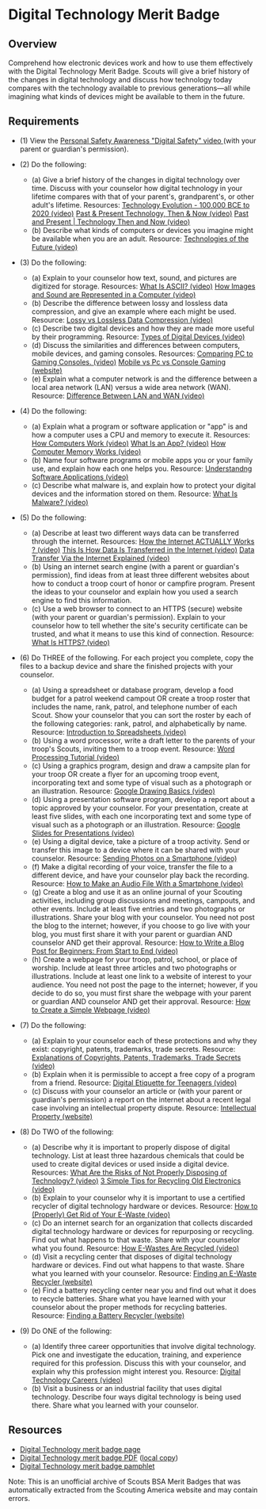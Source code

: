 

# Digital Technology Merit Badge


## Overview



Comprehend how electronic devices work and how to use them effectively with the Digital Technology Merit Badge. Scouts will give a brief history of the changes in digital technology and discuss how technology today compares with the technology available to previous generations—all while imagining what kinds of devices might be available to them in the future.

## Requirements

* (1) View the [Personal Safety Awareness "Digital Safety" video ](https://www.scouting.org/training/youth-protection/scouts-bsa/)(with your parent or guardian's permission).
* (2) Do the following:
    * (a) Give a brief history of the changes in digital technology over time. Discuss with your counselor how digital technology in your lifetime compares with that of your parent's, grandparent's, or other adult's lifetime. Resources: [Technology Evolution - 100,000 BCE to 2020 (video)](https://youtu.be/IJM3yuIDDPQ?si=7uQQJs6mbXI7sRHF) [Past & Present Technology, Then & Now (video)](https://youtu.be/IKLVSxhkZeg?si=jzzto-HMQ-Xzl-MT) [Past and Present | Technology Then and Now (video)](https://youtu.be/DENG7Q7VRgo?si=giprDI8VZC04gldJ)
    * (b) Describe what kinds of computers or devices you imagine might be available when you are an adult. Resource: [Technologies of the Future (video)](https://youtu.be/v942xxcJWlA?si=61vZc5bgAiTD_7Oa)


* (3) Do the following:
    * (a) Explain to your counselor how text, sound, and pictures are digitized for storage. Resources: [What Is ASCII? (video)](https://youtu.be/zB85kTs-sEw?si=zbhOXnxeEGM-vhAs) [How Images and Sound are Represented in a Computer (video)](https://youtu.be/pmY7pOQCOr8?si=RcB32mhzHzjhNHtM)
    * (b) Describe the difference between lossy and lossless data compression, and give an example where each might be used. Resource: [Lossy vs Lossless Data Compression (video)](https://www.youtube.com/watch?v=X88vxU2o4f0)
    * (c) Describe two digital devices and how they are made more useful by their programming. Resource: [Types of Digital Devices (video)](https://youtu.be/2NpRkV1qLDY?si=ivYUBEzE_xQYi6Ka)
    * (d) Discuss the similarities and differences between computers, mobile devices, and gaming consoles. Resources: [Comparing PC to Gaming Consoles. (video)](https://www.youtube.com/shorts/UdkG0NZTJak) [Mobile vs Pc vs Console Gaming (website)](https://techousegames.com/mobile-vs-pc-vs-console-gaming/)
    * (e) Explain what a computer network is and the difference between a local area network (LAN) versus a wide area network (WAN). Resource: [Difference Between LAN and WAN (video)](https://youtu.be/aHJElrgj6UA)


* (4) Do the following:
    * (a) Explain what a program or software application or "app" is and how a computer uses a CPU and memory to execute it. Resources: [How Computers Work (video)](https://www.youtube.com/watch?v=DKGZlaPlVLY) [What Is an App? (video)](https://youtu.be/3gMOYZoMtEs?si=bVq_MqhT-LMeDH1E) [How Computer Memory Works (video)](https://youtu.be/p3q5zWCw8J4?si=6qaC9vmHQDuMQjWW)
    * (b) Name four software programs or mobile apps you or your family use, and explain how each one helps you. Resource: [Understandng Software Applications (video)](https://www.youtube.com/watch?v=3gMOYZoMtEs)
    * (c) Describe what malware is, and explain how to protect your digital devices and the information stored on them. Resource: [What Is Malware? (video)](https://www.youtube.com/watch?v=NMYbkzjI5EY)


* (5) Do the following:
    * (a) Describe at least two different ways data can be transferred through the internet. Resources: [How the Internet ACTUALLY Works ? (video)](https://youtu.be/ge05p3GV3SI?si=ZnZmRf_R6RICJ4Ed) [This Is How Data Is Transferred in the Internet (video)](https://youtube.com/shorts/lylaitbZB70?si=Jq_-Z0aSSn6gvok4) [Data Transfer Via the Internet Explained (video)](https://youtu.be/kZTF7wIykk4?si=u-zUEl43v9dBXRwr)
    * (b) Using an internet search engine (with a parent or guardian's permission), find ideas from at least three different websites about how to conduct a troop court of honor or campfire program. Present the ideas to your counselor and explain how you used a search engine to find this information.
    * (c) Use a web browser to connect to an HTTPS (secure) website (with your parent or guardian's permission). Explain to your counselor how to tell whether the site's security certificate can be trusted, and what it means to use this kind of connection. Resource: [What Is HTTPS? (video)](https://www.youtube.com/watch?v=3j64UNXALHo)


* (6) Do THREE of the following. For each project you complete, copy the files to a backup device and share the finished projects with your counselor.
    * (a) Using a spreadsheet or database program, develop a food budget for a patrol weekend campout OR create a troop roster that includes the name, rank, patrol, and telephone number of each Scout. Show your counselor that you can sort the roster by each of the following categories: rank, patrol, and alphabetically by name. Resource: [Introduction to Spreadsheets (video)](https://www.youtube.com/watch?v=VFp6Yufsg-Q)
    * (b) Using a word processor, write a draft letter to the parents of your troop's Scouts, inviting them to a troop event. Resource: [Word Processing Tutorial (video)](https://www.youtube.com/watch?v=lrw5t7-Tzb8)
    * (c) Using a graphics program, design and draw a campsite plan for your troop OR create a flyer for an upcoming troop event, incorporating text and some type of visual such as a photograph or an illustration. Resource: [Google Drawing Basics (video)](https://youtu.be/eSU0JbxWpoc?si=Ry7E0T6yO3djUivs)
    * (d) Using a presentation software program, develop a report about a topic approved by your counselor. For your presentation, create at least five slides, with each one incorporating text and some type of visual such as a photograph or an illustration. Resource: [Google Slides for Presentations (video)](https://www.youtube.com/watch?v=7vSnesQDLBE)
    * (e) Using a digital device, take a picture of a troop activity. Send or transfer this image to a device where it can be shared with your counselor. Resource: [Sending Photos on a Smartphone (video)](https://www.youtube.com/watch?v=0Tc5Jmx5O1g)
    * (f) Make a digital recording of your voice, transfer the file to a different device, and have your counselor play back the recording. Resource: [How to Make an Audio File With a Smartphone (video)](https://www.youtube.com/watch?v=9x4ZtNuB1ik)
    * (g) Create a blog and use it as an online journal of your Scouting activities, including group discussions and meetings, campouts, and other events. Include at least five entries and two photographs or illustrations. Share your blog with your counselor. You need not post the blog to the internet; however, if you choose to go live with your blog, you must first share it with your parent or guardian AND counselor AND get their approval. Resource: [How to Write a Blog Post for Beginners: From Start to End (video)](https://youtu.be/KkKp56E6UVo?si=KC9FQG9OrMaLMRys)
    * (h) Create a webpage for your troop, patrol, school, or place of worship. Include at least three articles and two photographs or illustrations. Include at least one link to a website of interest to your audience. You need not post the page to the internet; however, if you decide to do so, you must first share the webpage with your parent or guardian AND counselor AND get their approval. Resource: [How to Create a Simple Webpage (video)](https://www.youtube.com/watch?v=BBcq9abR9Es)


* (7) Do the following:
    * (a) Explain to your counselor each of these protections and why they exist: copyright, patents, trademarks, trade secrets. Resource: [Explanations of Copyrights, Patents, Trademarks, Trade Secrets (video)](https://www.youtube.com/watch?v=LyQOf5bqdzo)
    * (b) Explain when it is permissible to accept a free copy of a program from a friend. Resource: [Digital Etiquette for Teenagers (video)](https://youtu.be/DzsgYoc-qNc?si=kO8fIsXs2p7Fa7GP)
    * (c) Discuss with your counselor an article or (with your parent or guardian's permission) a report on the internet about a recent legal case involving an intellectual property dispute. Resource: [Intellectual Property (website)](https://www.reuters.com/legal/intellectual-property/)


* (8) Do TWO of the following:
    * (a) Describe why it is important to properly dispose of digital technology. List at least three hazardous chemicals that could be used to create digital devices or used inside a digital device. Resources: [What Are the Risks of Not Properly Disposing of Technology? (video)](https://youtu.be/9ZW0AZZ_0Wg?si=xZXCX_jNjp0RTn2i) [3 Simple Tips for Recycling Old Electronics (video)](https://youtu.be/HmEhTIMfZiI?si=gG-ytCg1jxlaC3q_)
    * (b) Explain to your counselor why it is important to use a certified recycler of digital technology hardware or devices. Resource: [How to (Properly) Get Rid of Your E-Waste (video)](https://youtu.be/IIM9-kBRh1A?si=WMptMoGNeXFlZHpI)
    * (c) Do an internet search for an organization that collects discarded digital technology hardware or devices for repurposing or recycling. Find out what happens to that waste. Share with your counselor what you found. Resource: [How E-Wastes Are Recycled (video)](https://www.youtube.com/watch?v=w0ikFMTuS9c)
    * (d) Visit a recycling center that disposes of digital technology hardware or devices. Find out what happens to that waste. Share what you learned with your counselor. Resource: [Finding an E-Waste Recycler (website)](https://e-stewards.org/find-a-recycler/)
    * (e) Find a battery recycling center near you and find out what it does to recycle batteries. Share what you have learned with your counselor about the proper methods for recycling batteries. Resource: [Finding a Battery Recycler (website)](https://www.recyclerfinder.com/)


* (9) Do ONE of the following:
    * (a) Identify three career opportunities that involve digital technology. Pick one and investigate the education, training, and experience required for this profession. Discuss this with your counselor, and explain why this profession might interest you. Resource: [Digital Technology Careers (video)](https://career.albany.edu/videos/digital-technology/)
    * (b) Visit a business or an industrial facility that uses digital technology. Describe four ways digital technology is being used there. Share what you learned with your counselor.




## Resources

- [Digital Technology merit badge page](https://www.scouting.org/merit-badges/digital-technology/)
- [Digital Technology merit badge PDF](https://filestore.scouting.org/filestore/Merit_Badge_ReqandRes/Pamphlets/Digital%20Technology_2024.pdf) ([local copy](files/digital-technology-merit-badge.pdf))
- [Digital Technology merit badge pamphlet](https://www.scoutshop.org/bsa-digital-technology-merit-badge-pamphlet-661587.html)

Note: This is an unofficial archive of Scouts BSA Merit Badges that was automatically extracted from the Scouting America website and may contain errors.